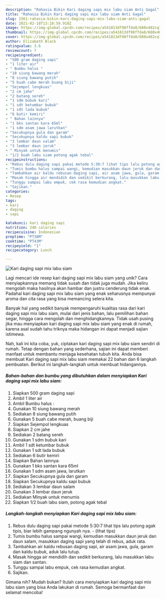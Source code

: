 ```yaml
---
description: "Rahasia Bikin Kari daging sapi mix labu siam Anti Gagal"
title: "Rahasia Bikin Kari daging sapi mix labu siam Anti Gagal"
slug: 1561-rahasia-bikin-kari-daging-sapi-mix-labu-siam-anti-gagal
date: 2021-02-18T13:18:59.918Z
image: https://img-global.cpcdn.com/recipes/a541813df98ffda0/680x482cq70/kari-daging-sapi-mix-labu-siam-foto-resep-utama.jpg
thumbnail: https://img-global.cpcdn.com/recipes/a541813df98ffda0/680x482cq70/kari-daging-sapi-mix-labu-siam-foto-resep-utama.jpg
cover: https://img-global.cpcdn.com/recipes/a541813df98ffda0/680x482cq70/kari-daging-sapi-mix-labu-siam-foto-resep-utama.jpg
author: Elizabeth Black
ratingvalue: 3.6
reviewcount: 7
recipeingredient:
- "500 gram daging sapi"
- "1 liter air"
- " Bumbu halus "
- "10 siung bawang merah"
- "8 siung bawang putih"
- "5 buah cabe merah buang biji"
- "Sejempol lengkuas"
- "2 cm jahe"
- "2 batang sereh"
- "1 sdm bubuk kari"
- "1 sdt ketumbar bubuk"
- "1 sdt lada bubuk"
- "6 butir kemiri"
- " Bahan lainnya"
- "1 bks santan kara 65ml"
- "1 sdm asam jawa larutkan"
- "Secukupnya gula dan garam"
- "Secukupnya kaldu sapi bubuk"
- "3 lembar daun salam"
- "3 lembar daun jeruk"
- " Minyak untuk menumis"
- "1/2 buah labu siam potong agak tebal"
recipeinstructions:
- "Rebus dulu daging sapi pakai metode 5:30:7 lihat tips lalu potong agak tipis, biar lebih gampang ngunyah nya.           (lihat tips)"
- "Tumis bumbu halus sampai wangi, kemudian masukkan daun jeruk dan daun salam, masukkan daging sapi yang telah di rebus, aduk rata."
- "Tambahkan air kaldu rebusan daging sapi, air asam jawa, gula, garam dan kaldu bubuk, aduk lalu tutup."
- "Masak hingga air mendidih dan sedikit berkurang, lalu masukkan labu siam dan santan."
- "Tunggu sampai labu empuk, cek rasa kemudian angkat."
- "Sajikan."
categories:
- Resep
tags:
- kari
- daging
- sapi

katakunci: kari daging sapi 
nutrition: 240 calories
recipecuisine: Indonesian
preptime: "PT38M"
cooktime: "PT43M"
recipeyield: "1"
recipecategory: Lunch

---
```



![Kari daging sapi mix labu siam](https://img-global.cpcdn.com/recipes/a541813df98ffda0/680x482cq70/kari-daging-sapi-mix-labu-siam-foto-resep-utama.jpg)

Lagi mencari ide resep kari daging sapi mix labu siam yang unik? Cara menyiapkannya memang tidak susah dan tidak juga mudah. Jika keliru mengolah maka hasilnya akan hambar dan justru cenderung tidak enak. Padahal kari daging sapi mix labu siam yang enak seharusnya mempunyai aroma dan cita rasa yang bisa memancing selera kita.

Banyak hal yang sedikit banyak mempengaruhi kualitas rasa dari kari daging sapi mix labu siam, mulai dari jenis bahan, lalu pemilihan bahan segar, hingga cara mengolah dan menghidangkannya. Tidak usah pusing jika mau menyiapkan kari daging sapi mix labu siam yang enak di rumah, karena asal sudah tahu triknya maka hidangan ini dapat menjadi sajian istimewa.




Nah, kali ini kita coba, yuk, ciptakan kari daging sapi mix labu siam sendiri di rumah. Tetap dengan bahan yang sederhana, sajian ini dapat memberi manfaat untuk membantu menjaga kesehatan tubuh kita. Anda bisa membuat Kari daging sapi mix labu siam memakai 22 bahan dan 6 langkah pembuatan. Berikut ini langkah-langkah untuk membuat hidangannya.

<!--inarticleads1-->

##### Bahan-bahan dan bumbu yang dibutuhkan dalam menyiapkan Kari daging sapi mix labu siam:

1. Siapkan 500 gram daging sapi
1. Ambil 1 liter air
1. Ambil  Bumbu halus :
1. Gunakan 10 siung bawang merah
1. Sediakan 8 siung bawang putih
1. Gunakan 5 buah cabe merah, buang biji
1. Siapkan Sejempol lengkuas
1. Siapkan 2 cm jahe
1. Sediakan 2 batang sereh
1. Gunakan 1 sdm bubuk kari
1. Ambil 1 sdt ketumbar bubuk
1. Gunakan 1 sdt lada bubuk
1. Sediakan 6 butir kemiri
1. Siapkan  Bahan lainnya:
1. Gunakan 1 bks santan kara 65ml
1. Gunakan 1 sdm asam jawa, larutkan
1. Siapkan Secukupnya gula dan garam
1. Siapkan Secukupnya kaldu sapi bubuk
1. Sediakan 3 lembar daun salam
1. Gunakan 3 lembar daun jeruk
1. Sediakan  Minyak untuk menumis
1. Siapkan 1/2 buah labu siam, potong agak tebal




<!--inarticleads2-->

##### Langkah-langkah menyiapkan Kari daging sapi mix labu siam:

1. Rebus dulu daging sapi pakai metode 5:30:7 lihat tips lalu potong agak tipis, biar lebih gampang ngunyah nya. -           (lihat tips)
1. Tumis bumbu halus sampai wangi, kemudian masukkan daun jeruk dan daun salam, masukkan daging sapi yang telah di rebus, aduk rata.
1. Tambahkan air kaldu rebusan daging sapi, air asam jawa, gula, garam dan kaldu bubuk, aduk lalu tutup.
1. Masak hingga air mendidih dan sedikit berkurang, lalu masukkan labu siam dan santan.
1. Tunggu sampai labu empuk, cek rasa kemudian angkat.
1. Sajikan.




Gimana nih? Mudah bukan? Itulah cara menyiapkan kari daging sapi mix labu siam yang bisa Anda lakukan di rumah. Semoga bermanfaat dan selamat mencoba!
